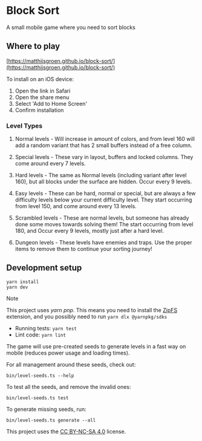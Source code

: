 # Block Sort

A small mobile game where you need to sort blocks

## Where to play

[https://matthijsgroen.github.io/block-sort/](https://matthijsgroen.github.io/block-sort/)

To install on an iOS device:

1. Open the link in Safari
2. Open the share menu
3. Select 'Add to Home Screen'
4. Confirm installation

### Level Types

1. Normal levels - Will increase in amount of colors, and from level 160 will add a random variant that has 2 small buffers instead of a free column.

2. Special levels - These vary in layout, buffers and locked columns. They come around every 7 levels.

3. Hard levels - The same as Normal levels (including variant after level 160), but all blocks under the surface are hidden. Occur every 9 levels.

4. Easy levels - These can be hard, normal or special, but are always a few difficulty levels below your current difficulty level. They start occurring from level 150, and come around every 13 levels.

5. Scrambled levels - These are normal levels, but someone has already done some moves towards solving them! The start occurring from level 180, and Occur every 9 levels, mostly just after a hard level.

6. Dungeon levels - These levels have enemies and traps. Use the proper items to remove them to continue your sorting journey!

## Development setup

```
yarn install
yarn dev
```

> [!NOTE]
> This project uses _yarn pnp_. This means you need to install the
> [ZipFS](https://marketplace.visualstudio.com/items?itemName=arcanis.vscode-zipfs) extension, and you possibly need to run `yarn dlx @yarnpkg/sdks`

- Running tests: `yarn test`
- Lint code: `yarn lint`

The game will use pre-created seeds to generate levels in a fast way on mobile (reduces power usage and loading times).

For all management around these seeds, check out:

```
bin/level-seeds.ts --help
```

To test all the seeds, and remove the invalid ones:

```
bin/level-seeds.ts test
```

To generate missing seeds, run:

```
bin/level-seeds.ts generate --all
```

This project uses the [CC BY-NC-SA 4.0](./LICENSE) license.
